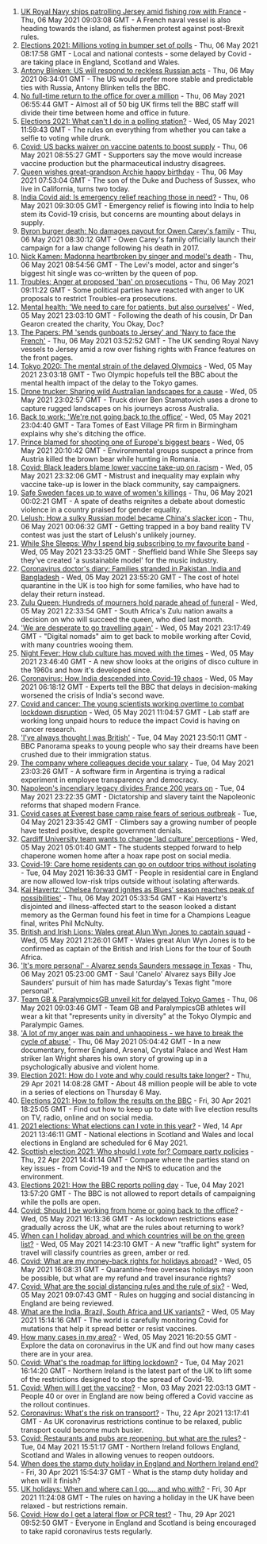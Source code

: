1. [UK Royal Navy ships patrolling Jersey amid fishing row with France](https://www.bbc.co.uk/news/uk-57003069) - Thu, 06 May 2021 09:03:08 GMT - A French naval vessel is also heading towards the island, as fishermen protest against post-Brexit rules.
2. [Elections 2021: Millions voting in bumper set of polls](https://www.bbc.co.uk/news/uk-politics-56998434) - Thu, 06 May 2021 08:17:58 GMT - Local and national contests - some delayed by Covid - are taking place in England, Scotland and Wales.
3. [Antony Blinken: US will respond to reckless Russian acts](https://www.bbc.co.uk/news/world-us-canada-57002792) - Thu, 06 May 2021 06:34:01 GMT - The US would prefer more stable and predictable ties with Russia, Antony Blinken tells the BBC.
4. [No full-time return to the office for over a million](https://www.bbc.co.uk/news/business-56972207) - Thu, 06 May 2021 06:55:44 GMT - Almost all of 50 big UK firms tell the BBC staff will divide their time between home and office in future.
5. [Elections 2021: What can't I do in a polling station?](https://www.bbc.co.uk/news/explainers-56849080) - Wed, 05 May 2021 11:59:43 GMT - The rules on everything from whether you can take a selfie to voting while drunk.
6. [Covid: US backs waiver on vaccine patents to boost supply](https://www.bbc.co.uk/news/world-us-canada-57004302) - Thu, 06 May 2021 08:55:27 GMT - Supporters say the move would increase vaccine production but the pharmaceutical industry disagrees.
7. [Queen wishes great-grandson Archie happy birthday](https://www.bbc.co.uk/news/uk-57006672) - Thu, 06 May 2021 07:53:04 GMT - The son of the Duke and Duchess of Sussex, who live in California, turns two today.
8. [India Covid aid: Is emergency relief reaching those in need?](https://www.bbc.co.uk/news/world-asia-india-56999104) - Thu, 06 May 2021 09:30:05 GMT - Emergency relief is flowing into India to help stem its Covid-19 crisis, but concerns are mounting about delays in supply.
9. [Byron burger death: No damages payout for Owen Carey's family](https://www.bbc.co.uk/news/uk-57000802) - Thu, 06 May 2021 08:30:12 GMT - Owen Carey's family officially launch their campaign for a law change following his death in 2017.
10. [Nick Kamen: Madonna heartbroken by singer and model's death](https://www.bbc.co.uk/news/entertainment-arts-57006957) - Thu, 06 May 2021 08:54:56 GMT - The Levi's model, actor and singer's biggest hit single was co-written by the queen of pop.
11. [Troubles: Anger at proposed 'ban' on prosecutions](https://www.bbc.co.uk/news/uk-northern-ireland-57006280) - Thu, 06 May 2021 09:11:22 GMT - Some political parties have reacted with anger to UK proposals to restrict Troubles-era prosecutions.
12. [Mental health: 'We need to care for patients, but also ourselves'](https://www.bbc.co.uk/news/uk-england-london-56983061) - Wed, 05 May 2021 23:03:10 GMT - Following the death of his cousin, Dr Dan Gearon created the charity, You Okay, Doc?
13. [The Papers: PM 'sends gunboats to Jersey' and 'Navy to face the French'](https://www.bbc.co.uk/news/blogs-the-papers-57004022) - Thu, 06 May 2021 03:52:52 GMT - The UK sending Royal Navy vessels to Jersey amid a row over fishing rights with France features on the front pages.
14. [Tokyo 2020: The mental strain of the delayed Olympics](https://www.bbc.co.uk/news/world-57001404) - Wed, 05 May 2021 23:03:18 GMT - Two Olympic hopefuls tell the BBC about the mental health impact of the delay to the Tokyo games.
15. [Drone trucker: Sharing wild Australian landscapes for a cause](https://www.bbc.co.uk/news/world-australia-56990845) - Wed, 05 May 2021 23:02:57 GMT - Truck driver Ben Stamatovich uses a drone to capture rugged landscapes on his journeys across Australia.
16. [Back to work: 'We're not going back to the office'](https://www.bbc.co.uk/news/business-56999831) - Wed, 05 May 2021 23:04:40 GMT - Tara Tomes of East Village PR firm in Birmingham explains why she's ditching the office.
17. [Prince blamed for shooting one of Europe's biggest bears](https://www.bbc.co.uk/news/world-europe-56991543) - Wed, 05 May 2021 20:10:42 GMT - Environmental groups suspect a prince from Austria killed the brown bear while hunting in Romania.
18. [Covid: Black leaders blame lower vaccine take-up on racism](https://www.bbc.co.uk/news/health-56813982) - Wed, 05 May 2021 23:32:06 GMT - Mistrust and inequality may explain why vaccine take-up is lower in the black community, say campaigners.
19. [Safe Sweden faces up to wave of women's killings](https://www.bbc.co.uk/news/world-europe-56977771) - Thu, 06 May 2021 00:02:21 GMT - A spate of deaths reignites a debate about domestic violence in a country praised for gender equality.
20. [Lelush: How a sulky Russian model became China's slacker icon](https://www.bbc.co.uk/news/world-asia-china-56967923) - Thu, 06 May 2021 00:06:32 GMT - Getting trapped in a boy band reality TV contest was just the start of Lelush's unlikely journey.
21. [While She Sleeps: Why I spend big subscribing to my favourite band](https://www.bbc.co.uk/news/newsbeat-56887239) - Wed, 05 May 2021 23:33:25 GMT - Sheffield band While She Sleeps say they've created 'a sustainable model' for the music industry.
22. [Coronavirus doctor's diary: Families stranded in Pakistan, India and Bangladesh](https://www.bbc.co.uk/news/health-56873813) - Wed, 05 May 2021 23:55:20 GMT - The cost of hotel quarantine in the UK is too high for some families, who have had to delay their return instead.
23. [Zulu Queen: Hundreds of mourners hold parade ahead of funeral](https://www.bbc.co.uk/news/world-africa-57001682) - Wed, 05 May 2021 22:33:54 GMT - South Africa's Zulu nation awaits a decision on who will succeed the queen, who died last month.
24. ['We are desperate to go travelling again'](https://www.bbc.co.uk/news/business-56981100) - Wed, 05 May 2021 23:17:49 GMT - "Digital nomads" aim to get back to mobile working after Covid, with many countries wooing them.
25. [Night Fever: How club culture has moved with the times](https://www.bbc.co.uk/news/entertainment-arts-56916861) - Wed, 05 May 2021 23:46:40 GMT - A new show looks at the origins of disco culture in the 1960s and how it's developed since.
26. [Coronavirus: How India descended into Covid-19 chaos](https://www.bbc.co.uk/news/world-asia-india-56977653) - Wed, 05 May 2021 06:18:12 GMT - Experts tell the BBC that delays in decision-making worsened the crisis of India's second wave.
27. [Covid and cancer: The young scientists working overtime to combat lockdown disruption](https://www.bbc.co.uk/news/newsbeat-56821532) - Wed, 05 May 2021 11:04:57 GMT - Lab staff are working long unpaid hours to reduce the impact Covid is having on cancer research.
28. ['I've always thought I was British'](https://www.bbc.co.uk/news/uk-56984268) - Tue, 04 May 2021 23:50:11 GMT - BBC Panorama speaks to young people who say their dreams have been crushed due to their immigration status.
29. [The company where colleagues decide your salary](https://www.bbc.co.uk/news/business-56915767) - Tue, 04 May 2021 23:03:26 GMT - A software firm in Argentina is trying a radical experiment in employee transparency and democracy.
30. [Napoleon's incendiary legacy divides France 200 years on](https://www.bbc.co.uk/news/world-europe-56977769) - Tue, 04 May 2021 23:22:35 GMT - Dictatorship and slavery taint the Napoleonic reforms that shaped modern France.
31. [Covid cases at Everest base camp raise fears of serious outbreak](https://www.bbc.co.uk/news/world-asia-56984320) - Tue, 04 May 2021 23:35:42 GMT - Climbers say a growing number of people have tested positive, despite government denials.
32. [Cardiff University team wants to change 'lad culture' perceptions](https://www.bbc.co.uk/news/uk-wales-56933984) - Wed, 05 May 2021 05:01:40 GMT - The students stepped forward to help chaperone women home after a hoax rape post on social media.
33. [Covid-19: Care home residents can go on outdoor trips without isolating](https://www.bbc.co.uk/news/uk-56977779) - Tue, 04 May 2021 16:36:33 GMT - People in residential care in England are now allowed low-risk trips outside without isolating afterwards.
34. [Kai Havertz: 'Chelsea forward ignites as Blues' season reaches peak of possibilities'](https://www.bbc.co.uk/sport/football/57004403) - Thu, 06 May 2021 05:33:54 GMT - Kai Havertz's disjointed and illness-affected start to the season looked a distant memory as the German found his feet in time for a Champions League final, writes Phil McNulty.
35. [British and Irish Lions: Wales great Alun Wyn Jones to captain squad](https://www.bbc.co.uk/sport/rugby-union/57004215) - Wed, 05 May 2021 21:26:01 GMT - Wales great Alun Wyn Jones is to be confirmed as captain of the British and Irish Lions for the tour of South Africa.
36. ['It's more personal' - Alvarez sends Saunders message in Texas](https://www.bbc.co.uk/sport/boxing/56999903) - Thu, 06 May 2021 05:23:00 GMT - Saul 'Canelo' Alvarez says Billy Joe Saunders' pursuit of him has made Saturday's Texas fight "more personal".
37. [Team GB & ParalympicsGB unveil kit for delayed Tokyo Games](https://www.bbc.co.uk/sport/56993150) - Thu, 06 May 2021 09:03:46 GMT - Team GB and ParalympicsGB athletes will wear a kit that "represents unity in diversity" at the Tokyo Olympic and Paralympic Games.
38. ['A lot of my anger was pain and unhappiness - we have to break the cycle of abuse'](https://www.bbc.co.uk/sport/football/57000650) - Thu, 06 May 2021 05:04:42 GMT - In a new documentary, former England, Arsenal, Crystal Palace and West Ham striker Ian Wright shares his own story of growing up in a psychologically abusive and violent home.
39. [Election 2021: How do I vote and why could results take longer?](https://www.bbc.co.uk/news/uk-politics-56581106) - Thu, 29 Apr 2021 14:08:28 GMT - About 48 million people will be able to vote in a series of elections on Thursday 6 May.
40. [Elections 2021: How to follow the results on the BBC](https://www.bbc.co.uk/news/uk-politics-56930132) - Fri, 30 Apr 2021 18:25:05 GMT - Find out how to keep up to date with live election results on TV, radio, online and on social media.
41. [2021 elections: What elections can I vote in this year?](https://www.bbc.co.uk/news/56129210) - Wed, 14 Apr 2021 13:46:11 GMT - National elections in Scotland and Wales and local elections in England are scheduled for 6 May 2021.
42. [Scottish election 2021: Who should I vote for? Compare party policies](https://www.bbc.co.uk/news/uk-scotland-scotland-politics-56510773) - Thu, 22 Apr 2021 14:41:14 GMT - Compare where the parties stand on key issues - from Covid-19 and the NHS to education and the environment.
43. [Elections 2021: How the BBC reports polling day](https://www.bbc.co.uk/news/uk-politics-48124106) - Tue, 04 May 2021 13:57:20 GMT - The BBC is not allowed to report details of campaigning while the polls are open.
44. [Covid: Should I be working from home or going back to the office?](https://www.bbc.co.uk/news/business-52567567) - Wed, 05 May 2021 16:13:36 GMT - As lockdown restrictions ease gradually across the UK, what are the rules about returning to work?
45. [When can I holiday abroad, and which countries will be on the green list?](https://www.bbc.co.uk/news/explainers-52544307) - Wed, 05 May 2021 14:23:10 GMT - A new "traffic light" system for travel will classify countries as green, amber or red.
46. [Covid: What are my money-back rights for holidays abroad?](https://www.bbc.co.uk/news/business-51615412) - Wed, 05 May 2021 16:08:31 GMT - Quarantine-free overseas holidays may soon be possible, but what are my refund and travel insurance rights?
47. [Covid: What are the social distancing rules and the rule of six?](https://www.bbc.co.uk/news/uk-51506729) - Wed, 05 May 2021 09:07:43 GMT - Rules on hugging and social distancing in England are being reviewed.
48. [What are the India, Brazil, South Africa and UK variants?](https://www.bbc.co.uk/news/health-55659820) - Wed, 05 May 2021 15:14:16 GMT - The world is carefully monitoring Covid for mutations that help it spread better or resist vaccines.
49. [How many cases in my area?](https://www.bbc.co.uk/news/uk-51768274) - Wed, 05 May 2021 16:20:55 GMT - Explore the data on coronavirus in the UK and find out how many cases there are in your area.
50. [Covid: What's the roadmap for lifting lockdown?](https://www.bbc.co.uk/news/explainers-52530518) - Tue, 04 May 2021 16:14:20 GMT - Northern Ireland is the latest part of the UK to lift some of the restrictions designed to stop the spread of Covid-19.
51. [Covid: When will I get the vaccine?](https://www.bbc.co.uk/news/health-55045639) - Mon, 03 May 2021 22:03:13 GMT - People 40 or over in England are now being offered a Covid vaccine as the rollout continues.
52. [Coronavirus: What's the risk on transport?](https://www.bbc.co.uk/news/health-51736185) - Thu, 22 Apr 2021 13:17:41 GMT - As UK coronavirus restrictions continue to be relaxed, public transport could become much busier.
53. [Covid: Restaurants and pubs are reopening, but what are the rules?](https://www.bbc.co.uk/news/business-52977388) - Tue, 04 May 2021 15:51:17 GMT - Northern Ireland follows England, Scotland and Wales in allowing venues to reopen outdoors.
54. [When does the stamp duty holiday in England and Northern Ireland end?](https://www.bbc.co.uk/news/business-53319433) - Fri, 30 Apr 2021 15:54:37 GMT - What is the stamp duty holiday and when will it finish?
55. [UK holidays: When and where can I go.... and who with?](https://www.bbc.co.uk/news/explainers-52646738) - Fri, 30 Apr 2021 11:24:08 GMT - The rules on having a holiday in the UK have been relaxed - but restrictions remain.
56. [Covid: How do I get a lateral flow or PCR test?](https://www.bbc.co.uk/news/health-51943612) - Thu, 29 Apr 2021 09:52:50 GMT - Everyone in England and Scotland is being encouraged to take rapid coronavirus tests regularly.
